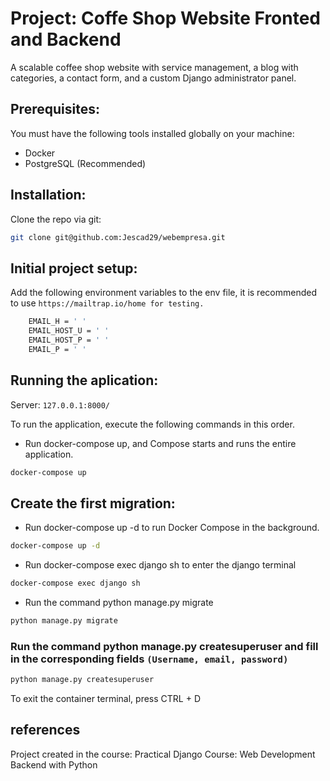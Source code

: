 #  Project: Coffe Shop Website Fronted and Backend
A scalable coffee shop website with service management, a blog with categories, a contact form, and a custom Django 
administrator panel.

## Prerequisites:
You must have the following tools installed globally on your machine:

- Docker
- PostgreSQL (Recommended)

## Installation:

Clone the repo via git:
```sh
git clone git@github.com:Jescad29/webempresa.git
```

## Initial project setup:

Add the following environment variables to the env file, it is recommended to use `https://mailtrap.io/home for testing.`

```sh
	EMAIL_H = ' '
	EMAIL_HOST_U = ' '
	EMAIL_HOST_P = ' '
	EMAIL_P = ' '

```

## Running the aplication:
Server: `127.0.0.1:8000/`

To run the application, execute the following commands in this order.

- Run docker-compose up, and Compose starts and runs the entire application.
 ```sh
docker-compose up
```

## Create the first migration:

- Run docker-compose up -d to run Docker Compose in the background.
```sh
docker-compose up -d
```
- Run docker-compose exec django sh to enter the django terminal
```sh
docker-compose exec django sh
```
- Run the command python manage.py migrate
```sh
python manage.py migrate
```
### Run the command python manage.py createsuperuser and fill in the corresponding fields `(Username, email, password)`
```sh
python manage.py createsuperuser
```

To exit the container terminal, press CTRL + D

## references
Project created in the course: Practical Django Course: Web Development Backend with Python
